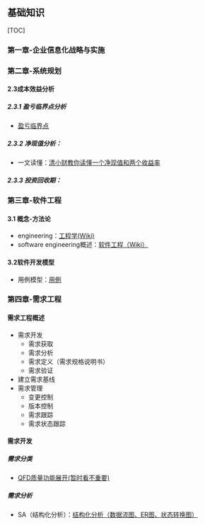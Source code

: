 ## 基础知识

[TOC]

### 第一章-企业信息化战略与实施

### 第二章-系统规划

#### 2.3成本效益分析

##### 2.3.1 盈亏临界点分析

-  [盈亏临界点](https://baike.baidu.com/item/%E7%9B%88%E4%BA%8F%E4%B8%B4%E7%95%8C%E7%82%B9)

##### 2.3.2 净现值分析：

- 一文读懂：[清小财教你读懂一个净现值和两个收益率](https://mp.weixin.qq.com/s/oNfpSgfh15gvK4BLkLdDGg)

##### 2.3.3 投资回收期：

### 第三章-软件工程

#### 3.1 概念-方法论

- engineering：[工程学(Wiki)](https://zh.wikipedia.org/wiki/%E5%B7%A5%E7%A8%8B%E5%AD%A6)
- software engineering概述：[软件工程（Wiki）](https://zh.wikipedia.org/wiki/%E8%BD%AF%E4%BB%B6%E5%B7%A5%E7%A8%8B)

#### 3.2软件开发模型

- 用例模型：[用例](https://zh.wikipedia.org/wiki/%E7%94%A8%E4%BE%8B)

### 第四章-需求工程

#### 需求工程概述

- 需求开发
  - 需求获取
  - 需求分析
  - 需求定义（需求规格说明书）
  - 需求验证
- 建立需求基线
- 需求管理
  - 变更控制
  - 版本控制
  - 需求跟踪
  - 需求状态跟踪

#### 需求开发

##### 需求分类

- [QFD质量功能展开(暂时看不重要)](https://mp.weixin.qq.com/s/12D2PcIUGYarSE4Y_OHRGA)

##### 需求分析

- SA（结构化分析）：[结构化分析（数据流图、ER图、状态转换图）](https://blog.csdn.net/ya0017230/article/details/88576487)